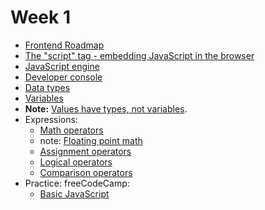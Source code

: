 # Week 1

 - <a href="https://roadmap.sh/frontend">Frontend Roadmap</a>
 - <a href="https://javascript.info/hello-world">The "script" tag - embedding JavaScript in the browser</a>
 - <a href="https://www.youtube.com/watch?v=BMKWdLX9w3M">JavaScript engine</a>
 - <a href="https://javascript.info/devtools">Developer console</a>
 - <a href="https://javascript.info/types">Data types</a> 
 - <a href="https://javascript.info/variables">Variables</a>
 - <strong>Note:</strong> <a href="https://github.com/getify/You-Dont-Know-JS/blob/1st-ed/types%20%26%20grammar/ch1.md#values-as-types">Values have types, not variables</a>.
 - Expressions:
    - <a href="https://javascript.info/operators#maths">Math operators</a>
    - note: <a href ="https://www.youtube.com/watch?v=PZRI1IfStY0">Floating point math</a>
    - <a href="https://javascript.info/operators#assignment">Assignment operators</a>
    - <a href="https://javascript.info/logical-operators">Logical operators</a>
    - <a href="https://javascript.info/comparison">Comparison operators</a>
 - Practice: freeCodeCamp:
   - <a href="https://www.freecodecamp.org/learn/javascript-algorithms-and-data-structures/#basic-javascript">Basic JavaScript<a/>
